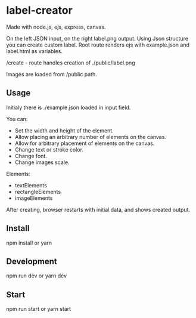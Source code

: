 # label-creator

Made with node.js, ejs, express, canvas.

On the left JSON input, on the right label.png output.
Using Json structure you can create custom label.
Root route renders ejs with example.json and label.html as variables.

/create - route handles creation of ./public/label.png

Images are loaded from /public path.

## Usage

Initialy there is ./example.json loaded in input field.


You can:
* Set the width and height of the element.
* Allow placing an arbitrary number of elements on the canvas.
* Allow for arbitrary placement of elements on the canvas.
* Change text or stroke color.
* Change font.
* Change images scale.

Elements: 
* textElements
* rectangleElements
* imageElements

After creating, browser restarts with initial data, and shows created output.

## Install

npm install or yarn

## Development

npm run dev or yarn dev

## Start

npm run start or yarn start
